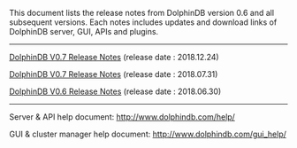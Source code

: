 This document lists the release notes from DolphinDB version 0.6 and all subsequent versions. Each notes includes updates and download links of DolphinDB server, GUI, APIs and plugins.

---
[DolphinDB V0.7 Release Notes](https://github.com/dolphindb/release/blob/master/0.8/README.md) (release date : 2018.12.24)

[DolphinDB V0.7 Release Notes](https://github.com/dolphindb/release/blob/master/0.7/README.md) (release date : 2018.07.31)

[DolphinDB V0.6 Release Notes](https://github.com/dolphindb/release/blob/master/0.6/README.md) (release date : 2018.06.30)

---

Server & API help document: http://www.dolphindb.com/help/  

GUI & cluster manager help document: http://www.dolphindb.com/gui_help/  
